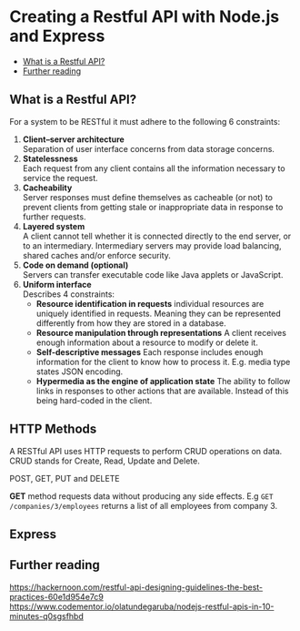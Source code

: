 # Creating a Restful API with Node.js and Express

* [What is a Restful API?](#rest-api)
* [Further reading](#further)

<a name="rest-api"></a>
## What is a Restful API?
For a system to be RESTful it must adhere to the following 6 constraints:
1. **Client–server architecture**  
    Separation of user interface concerns from data storage concerns.
1. **Statelessness**  
    Each request from any client contains all the information necessary to service the request.
1. **Cacheability**  
    Server responses must define themselves as cacheable (or not) to prevent clients from getting stale or inappropriate data in response to further requests.
1. **Layered system**  
    A client cannot tell whether it is connected directly to the end server, or to an intermediary. Intermediary servers may provide load balancing, shared caches and/or enforce security.
1. **Code on demand (optional)**  
    Servers can transfer executable code like Java applets or JavaScript.
1. **Uniform interface**  
    Describes 4 constraints:
    * **Resource identification in requests** individual resources are uniquely identified in requests. Meaning they can be represented differently from how they are stored in a database.
    * **Resource manipulation through representations**
    A client receives enough information about a resource to modify or delete it.
    * **Self-descriptive messages**
    Each response includes enough information for the client to know how to process it. E.g. media type states JSON encoding.
    * **Hypermedia as the engine of application state** The ability to follow links in responses to other actions that are available. Instead of this being hard-coded in the client.

## HTTP Methods
A RESTful API uses HTTP requests to perform CRUD operations on data. CRUD stands for Create, Read, Update and Delete.

POST, GET, PUT and DELETE

**GET** method requests data without producing any side effects.
E.g `GET /companies/3/employees` returns a list of all employees from company 3.

## Express


<a name="further"></a>
## Further reading
https://hackernoon.com/restful-api-designing-guidelines-the-best-practices-60e1d954e7c9
https://www.codementor.io/olatundegaruba/nodejs-restful-apis-in-10-minutes-q0sgsfhbd

